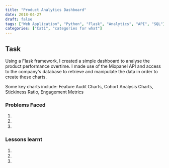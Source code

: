 ```yaml
---
title: "Product Analytics Dashboard"
date: 2018-04-27
draft: false
tags: ["Web Application", "Python", "Flask", "Analytics", "API", "SQL"]
categories: ["Cat1", "categories for what"]
---
```


## Task
Using a Flask framework, I created a simple dashboard to analyse the product performance overtime. 
I made use of the Mixpanel API and access to the company's database to retrieve and manipulate the data in order to create these charts.

Some key charts include: Feature Audit Charts, Cohort Analysis Charts, Stickiness Ratio, Engagement Metrics

### Problems Faced
1.
2.
3.

### Lessons learnt
1.
2.
3.